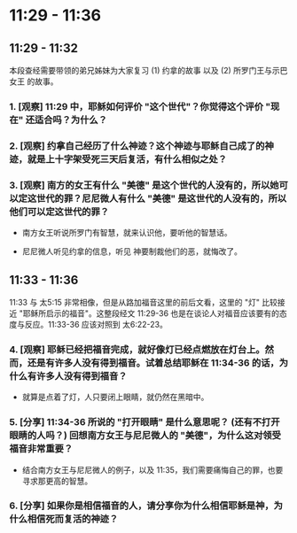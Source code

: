 # 11:29 - 11:36 

## 11:29 - 11:32 

本段查经需要带领的弟兄姊妹为大家复习 (1) 约拿的故事 以及 (2) 所罗门王与示巴女王 的故事。

### 1. [观察] 11:29 中，耶稣如何评价 "这个世代"？你觉得这个评价 "现在" 还适合吗？为什么？

### 2. [观察] 约拿自己经历了什么神迹？这个神迹与耶稣自己成了的神迹，就是上十字架受死三天后复活，有什么相似之处？

### 3. [观察] 南方的女王有什么 "美德" 是这个世代的人没有的，所以她可以定这世代的罪？尼尼微人有什么 "美德" 是这世代的人没有的，所以他们可以定这世代的罪？

* 南方女王听说所罗门有智慧，就来认识他，要听他的智慧话。

* 尼尼微人听见约拿的信息，听见 神要制裁他们的恶，就悔改了。


## 11:33 - 11:36 

11:33 与 太5:15 非常相像，但是从路加福音这里的前后文看，这里的 "灯" 比较接近 "耶稣所启示的福音"。这整段经文 11:29-36 也是在谈论人对福音应该要有的态度与反应。11:33-36 应该对照到 太6:22-23。

### 4. [观察] 耶稣已经把福音完成，就好像灯已经点燃放在灯台上。然而，还是有许多人没有得到福音。试着总结耶稣在 11:34-36 的话，为什么有许多人没有得到福音？

* 就算是点着了灯，人只要闭上眼睛，就仍然在黑暗中。

### 5. [分享] 11:34-36 所说的 "打开眼睛" 是什么意思呢？ (还有不打开眼睛的人吗？) 回想南方女王与尼尼微人的 "美德"，为什么这对领受福音非常重要？

* 结合南方女王与尼尼微人的例子，以及 11:35，我们需要痛悔自己的罪，也要寻求那更高的智慧。

### 6. [分享] 如果你是相信福音的人，请分享你为什么相信耶稣是神，为什么相信死而复活的神迹？